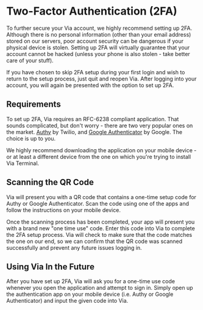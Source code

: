 # Two-Factor Authentication (2FA)

To further secure your Via account, we highly recommend setting up 2FA. Although there is no personal information (other than your email address) stored on our servers, poor account security can be dangerous if your physical device is stolen. Setting up 2FA will virtually guarantee that your account cannot be hacked (unless your phone is also stolen - take better care of your stuff).

If you have chosen to skip 2FA setup during your first login and wish to return to the setup process, just quit and reopen Via. After logging into your account, you will again be presented with the option to set up 2FA.

## Requirements

To set up 2FA, Via requires an RFC-6238 compliant application. That sounds complicated, but don't worry - there are two very popular ones on the market. [Authy](https://authy.com) by Twilio, and [Google Authenticator](https://play.google.com/store/apps/details?id=com.google.android.apps.authenticator2&hl=en) by Google. The choice is up to you.

We highly recommend downloading the application on your mobile device - or at least a different device from the one on which you're trying to install Via Terminal.

## Scanning the QR Code

Via will present you with a QR code that contains a one-time setup code for Authy or Google Authenticator. Scan the code using one of the apps and follow the instructions on your mobile device.

Once the scanning process has been completed, your app will present you with a brand new "one time use" code. Enter this code into Via to complete the 2FA setup process. Via will check to make sure that the code matches the one on our end, so we can confirm that the QR code was scanned successfully and prevent any future issues logging in.

## Using Via In the Future

After you have set up 2FA, Via will ask you for a one-time use code whenever you open the application and attempt to sign in. Simply open up the authentication app on your mobile device (i.e. Authy or Google Authenticator) and input the given code into Via.
